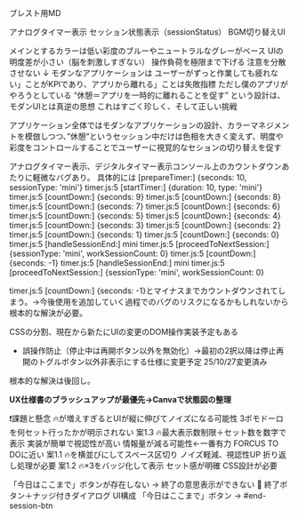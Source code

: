 ブレスト用MD

アナログタイマー表示
セッション状態表示（sessionStatus）
BGM切り替えUI

メインとするカラーは低い彩度のブルーやニュートラルなグレーがベース
UIの明度差が小さい（脳を刺激しすぎない）
操作負荷を極限まで下げる
注意を分散させない
↓
モダンなアプリケーションは
ユーザーがずっと作業しても疲れない」ことがKPIであり、アプリから離れる」ことは失敗指標
ただし僕のアプリがやろうとしている
“休憩＝アプリを一時的に離れることを促す”
という設計は、モダンUIとは真逆の思想
これはすごく珍しく、そして正しい挑戦

アプリケーション全体ではモダンなアプリケーションの設計、カラーマネジメントを模倣しつつ、”休憩”というセッション中だけは色相を大きく変えず、明度や彩度をコントロールすることでユーザーに視覚的なセションの切り替えを促す

アナログタイマー表示、デジタルタイマー表示コンソール上のカウントダウンあたりに軽微なバグあり。
具体的には
[prepareTimer:] {seconds: 10, sessionType: 'mini'}
timer.js:5 [startTimer:] {duration: 10, type: 'mini'}
timer.js:5 [countDown:] {seconds: 9}
timer.js:5 [countDown:] {seconds: 8}
timer.js:5 [countDown:] {seconds: 7}
timer.js:5 [countDown:] {seconds: 6}
timer.js:5 [countDown:] {seconds: 5}
timer.js:5 [countDown:] {seconds: 4}
timer.js:5 [countDown:] {seconds: 3}
timer.js:5 [countDown:] {seconds: 2}
timer.js:5 [countDown:] {seconds: 1}
timer.js:5 [countDown:] {seconds: 0}
timer.js:5 [handleSessionEnd:] mini
timer.js:5 [proceedToNextSession:] {sessionType: 'mini', workSessionCount: 0}
timer.js:5 [countDown:] {seconds: -1}
timer.js:5 [handleSessionEnd:] mini
timer.js:5 [proceedToNextSession:] {sessionType: 'mini', workSessionCount: 0}

timer.js:5 [countDown:] {seconds: -1}とマイナスまでカウントダウンされてしまう。→今後使用を追加していく過程でのバグのリスクになるかもしれないから根本的な解決が必要。

CSSの分割、現在から新たにUIの変更のDOM操作実装予定もある

- 誤操作防止（停止中は再開ボタン以外を無効化）→最初の2択以降は停止再開のトグルボタン以外非表示にする仕様に変更予定 25/10/27変更済み

根本的な解決は後回し。

**UX仕様書のブラッシュアップが最優先→Canvaで状態図の整理** 

❗️課題と懸念
🔥が増えすぎるとUIが縦に伸びてノイズになる可能性
3ポモドーロを何セット行ったかが明示されない
案1.3	🔥最大表示数制限＋セット数を数字で表示	実装が簡単で視認性が高い	情報量が減る可能性←一番有力 FORCUS TO DOに近い
案1.1	🔥を横並びにしてスペース区切り	ノイズ軽減、視認性UP	折り返し処理が必要
案1.2	🔥×3をバッジ化して表示	セット感が明確	CSS設計が必要


「今日はここまで」ボタンが存在しない → 終了の意思表示ができない
🛑 終了ボタン＋ナッジ付きダイアログ
UI構成
「今日はここまで」ボタン → #end-session-btn

<dialog id="end-dialog"> にナッジ付き選択肢

💪 やっぱりまだ頑張る！or🛌 終了する

🛌 終了するを選択した場合のアラート実装メモ
function endSession() {
  clearInterval(timerId);
  timerId = null;
  const totalMinutes = Math.floor(workSessionCount * sessionDurations.full / 60);
  alert(`今日は ${totalMinutes} 分集中できました！素晴らしい集中力！お疲れ様です！`);
}

**10/27UX大幅変更ブレストまとめ**
要旨（開始点：「UXのブラッシュアップ〜相談」からのログまとめ）
相談の起点
前提を見直し：「意味のある休憩」を強く促しつつ無制限に続けられる設計を、ユーザーが「その日の上限（目標セット数）」を自分で決める方式へ変更する案が提示された。

参考アプリ：Sushi Work（寿司の個数＝ポモドーロ目標、マッチング・称賛・報酬演出あり）。ゲーミフィケーションの強さと目標設定の良さを評価。

方針変更の評価（結論）
「ユーザー自身にその日の上限を決めさせる」は妥当かつ推奨。

利点：自律性の強化、達成感の増加、過集中抑止、個人差への適応、ログの活用でUX強化。

リスクと対策：過大目標の挫折防止（デフォルト推奨・プリセット）、頻繁な設定煩雑さの軽減（前回復元）、目標変更の迷走へのナッジと履歴表示。

「5分だけ頑張る」ボタンと目標設定の両立（設計検討）
本質：5分トライは「まず始める」向け、目標設定は「量を定める」向け。動機が異なるため二択は有効だが判断疲れを招く可能性あり。

推奨UIパターン：

同一画面で並列提示（左右または縦並び）＋各ボタン下に1行説明（初回はオンボーディングで短く違いを示す）。

5分終了時に共通の3択ダイアログ（継続／目標設定して続ける／終了）を出して、自然に「試す」→「本気」に遷移させる。

5分→追加20分（＝合算で25分）を明示的に提案し、行動を誘導するナッジを強調する（Duolingo風段階的称賛演出を活用）。

具体的なフロー（ユーザー視点、最重要パス）
起動画面：中央にタイマープレースホルダ、主要操作として

ボタンA：「まずは試しに5分」（短説明）

ボタンB：「今日の目標を決める」（短説明）

ユーザーが「5分」を選択：

5分タイマー開始（mode = mini）。

5分終了 → 共通ダイアログ表示（見出し例：「いい調子！続けますか？」）

ボタン1（推奨視覚強調）：追加で20分やる（1ポモ完成）

ボタン2：目標を設定して続ける

ボタン3：今日はここまで（ログを見る / 終了）

ユーザーが「追加20分」を選択 → 25分合算で1ポモとして扱い称賛演出、その後「休憩→再選択」へ遷移

ユーザーが「目標を決める」を選択：

プリセット提示（推奨3セット / やさしい2 / 挑戦5 / カスタム）＋「前回を復元」オプション

目標モード開始。達成ごとに進捗表示と称賛演出を行う。

常に可能な操作（どのモードからも1クリックで移れる）：目標設定／終了（ナッジダイアログ）／継続

UI設計上の留意点（視覚ノイズ・重心・レスポンシブ）
主要操作は優先度付けして一列化（デスクトップ：左右配置可だが重心は中央、モバイル：縦積み限定）。

初見ユーザーへの説明を1行マイクロコピーで添える。オンボーディングは短く。

デスクトップ用ビジュアル（Canva）とスマホ用ビジュアルを別に作成する（レスポンシブを前提に別アートボード）。

ボタンの色・サイズでナッジ強度を調整（推奨アクションを視覚的に優先）。

ナッジ／称賛演出案（段階的モチベーション設計）
5分完了：軽い称賛（メッセージ＋小アニメ）→ 継続提案

25分完了（1ポモ）：やや強めの称賛（サウンド＋バッジ表示）

セット目標達成：スペシャル演出（モーダル or トースト）＋ログ更新

終了時：ログ提示「今日は X 分集中できました。おつかれさま！」

実装メモ（優先度順）
共通ダイアログ実装（どのモードからも「継続」「目標設定」「終了」へ遷移できる）

5分→追加20分（1ポモ）誘導のロジックと称賛演出を実装

目標設定UI（プリセット + カスタム + 前回復元）を追加

進捗表示（🔥アイコンの表示制限＋「+Xセット」表記）と「本日の合計時間」表示の配置検討

レスポンシブ用の別レイアウト（デスクトップ／モバイル）をCanvaで作成

保存・復元に関する実装注記（「前回を復元」について）
実装手段（優先順）：

ローカルストレージ（クッキーより確実で簡単） — ブラウザ単体での「前回復元」に最適

サーバー保存（ユーザー認証がある場合） — 複数デバイス同期やバックアップに有効

クッキー（推奨しない） — 容量や保持期間の制約で局所的向け

推奨：まずローカルストレージで実装し、将来ユーザー同期が必要になればサーバー保存へ拡張。

UXブレスト用の抜粋（コピペ向けショート要約）
方針：ユーザーが「今日の上限」を決められるようにする。5分トライは導入用、目標設定はコミット用。両方を同一画面で提示し、5分後に共通ダイアログで自然に目標モードへ遷移できる設計を採用する。視覚ノイズを避けるため主要操作は優先度を付け一列化、モバイルは縦積み、デスクトップは重心を中央に維持する。前回設定はローカルストレージで復元。まずは共通ダイアログと5分→追加20分誘導の実装から着手。


画面構成の流れ
次アクション（推奨、短期）
ワイヤー作成（デスクトップ／モバイルの2案） — 共通ダイアログを含む画面遷移図
共通ダイアログの文言確定と優先ボタンの視覚ルール決定
ローカルストレージを使った「前回復元」機能の簡易実装（保存キー：lastTargetSets, lastMode）
起動画面：「まずは試しに5分」or「目標を決めて集中」の二択
タイマー画面（作業中）
5分終了後のダイアログ：「いい調子！続けますか？」
追加20分 or 目標設定 or 終了の選択
目標設定画面（プリセット＋カスタム＋前回復元）
ポモドーロ進行画面（進捗バー付き）

 - 3日までにやることリスト
 UX仕様書を完成レベルまでブラッシュアップ
 Canvaでのユーザーが実際アプリを使用することを想定としたUIUXの分岐図、ビジュアライズ
 Kinovaでのしくみから学ぶWebアプリ開発入門を完了させる
